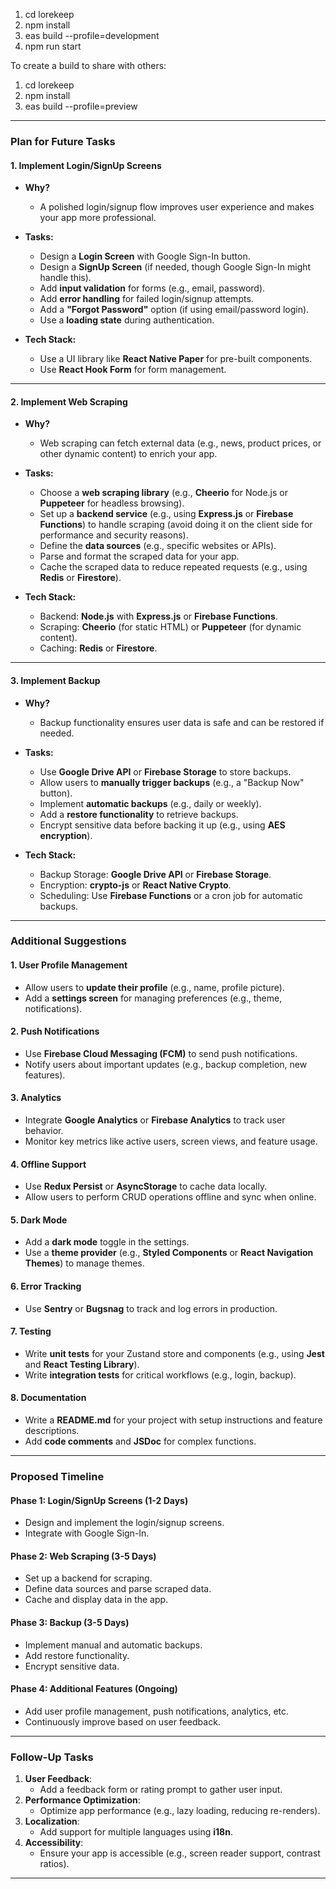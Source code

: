 1. cd lorekeep
2. npm install
3. eas build --profile=development
4. npm run start

To create a build to share with others:

1. cd lorekeep
2. npm install
3. eas build --profile=preview

---

### **Plan for Future Tasks**

#### 1. **Implement Login/SignUp Screens**

- **Why?**
  - A polished login/signup flow improves user experience and makes your app more professional.
- **Tasks:**

  - Design a **Login Screen** with Google Sign-In button.
  - Design a **SignUp Screen** (if needed, though Google Sign-In might handle this).
  - Add **input validation** for forms (e.g., email, password).
  - Add **error handling** for failed login/signup attempts.
  - Add a **"Forgot Password"** option (if using email/password login).
  - Use a **loading state** during authentication.

- **Tech Stack:**
  - Use a UI library like **React Native Paper** for pre-built components.
  - Use **React Hook Form** for form management.

---

#### 2. **Implement Web Scraping**

- **Why?**
  - Web scraping can fetch external data (e.g., news, product prices, or other dynamic content) to enrich your app.
- **Tasks:**

  - Choose a **web scraping library** (e.g., **Cheerio** for Node.js or **Puppeteer** for headless browsing).
  - Set up a **backend service** (e.g., using **Express.js** or **Firebase Functions**) to handle scraping (avoid doing it on the client side for performance and security reasons).
  - Define the **data sources** (e.g., specific websites or APIs).
  - Parse and format the scraped data for your app.
  - Cache the scraped data to reduce repeated requests (e.g., using **Redis** or **Firestore**).

- **Tech Stack:**
  - Backend: **Node.js** with **Express.js** or **Firebase Functions**.
  - Scraping: **Cheerio** (for static HTML) or **Puppeteer** (for dynamic content).
  - Caching: **Redis** or **Firestore**.

---

#### 3. **Implement Backup**

- **Why?**
  - Backup functionality ensures user data is safe and can be restored if needed.
- **Tasks:**

  - Use **Google Drive API** or **Firebase Storage** to store backups.
  - Allow users to **manually trigger backups** (e.g., a "Backup Now" button).
  - Implement **automatic backups** (e.g., daily or weekly).
  - Add a **restore functionality** to retrieve backups.
  - Encrypt sensitive data before backing it up (e.g., using **AES encryption**).

- **Tech Stack:**
  - Backup Storage: **Google Drive API** or **Firebase Storage**.
  - Encryption: **crypto-js** or **React Native Crypto**.
  - Scheduling: Use **Firebase Functions** or a cron job for automatic backups.

---

### **Additional Suggestions**

#### 1. **User Profile Management**

- Allow users to **update their profile** (e.g., name, profile picture).
- Add a **settings screen** for managing preferences (e.g., theme, notifications).

#### 2. **Push Notifications**

- Use **Firebase Cloud Messaging (FCM)** to send push notifications.
- Notify users about important updates (e.g., backup completion, new features).

#### 3. **Analytics**

- Integrate **Google Analytics** or **Firebase Analytics** to track user behavior.
- Monitor key metrics like active users, screen views, and feature usage.

#### 4. **Offline Support**

- Use **Redux Persist** or **AsyncStorage** to cache data locally.
- Allow users to perform CRUD operations offline and sync when online.

#### 5. **Dark Mode**

- Add a **dark mode** toggle in the settings.
- Use a **theme provider** (e.g., **Styled Components** or **React Navigation Themes**) to manage themes.

#### 6. **Error Tracking**

- Use **Sentry** or **Bugsnag** to track and log errors in production.

#### 7. **Testing**

- Write **unit tests** for your Zustand store and components (e.g., using **Jest** and **React Testing Library**).
- Write **integration tests** for critical workflows (e.g., login, backup).

#### 8. **Documentation**

- Write a **README.md** for your project with setup instructions and feature descriptions.
- Add **code comments** and **JSDoc** for complex functions.

---

### **Proposed Timeline**

#### **Phase 1: Login/SignUp Screens (1-2 Days)**

- Design and implement the login/signup screens.
- Integrate with Google Sign-In.

#### **Phase 2: Web Scraping (3-5 Days)**

- Set up a backend for scraping.
- Define data sources and parse scraped data.
- Cache and display data in the app.

#### **Phase 3: Backup (3-5 Days)**

- Implement manual and automatic backups.
- Add restore functionality.
- Encrypt sensitive data.

#### **Phase 4: Additional Features (Ongoing)**

- Add user profile management, push notifications, analytics, etc.
- Continuously improve based on user feedback.

---

### **Follow-Up Tasks**

1. **User Feedback**:
   - Add a feedback form or rating prompt to gather user input.
2. **Performance Optimization**:
   - Optimize app performance (e.g., lazy loading, reducing re-renders).
3. **Localization**:
   - Add support for multiple languages using **i18n**.
4. **Accessibility**:
   - Ensure your app is accessible (e.g., screen reader support, contrast ratios).

---
